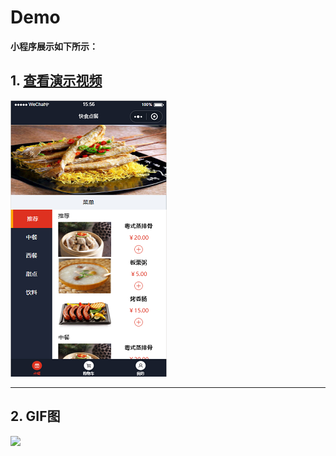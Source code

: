 #  Demo
**小程序展示如下所示：**

## 1. [查看演示视频](https://www.meipai.com/media/1078311199)
[![Watch the video](images/index1_mini.png)](https://www.meipai.com/media/1078311199)

----

## 2. GIF图
![](images/demo.gif)
